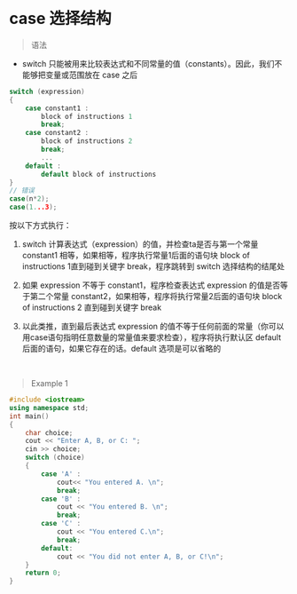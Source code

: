 


&emsp;
# case 选择结构

>语法
- switch 只能被用来比较表达式和不同常量的值（constants）。因此，我们不能够把变量或范围放在 case 之后
```c++
switch (expression)
{
    case constant1 :
        block of instructions 1
        break;
    case constant2 :
        block of instructions 2
        break;
        ...    
    default :
        default block of instructions
}
// 错误
case(n*2);
case(1...3);
```

按以下方式执行：
1. switch 计算表达式（expression）的值，并检查ta是否与第一个常量constant1 相等，如果相等，程序执行常量1后面的语句块 block of instructions 1直到碰到关键字 break，程序跳转到 switch 选择结构的结尾处

2. 如果 expression 不等于 constant1，程序检查表达式 expression 的值是否等于第二个常量 constant2，如果相等，程序将执行常量2后面的语句块 block of instructions 2 直到碰到关键字 break

3. 以此类推，直到最后表达式 expression 的值不等于任何前面的常量（你可以用case语句指明任意数量的常量值来要求检查），程序将执行默认区 default 后面的语句，如果它存在的话。default 选项是可以省略的

&emsp;
>Example 1
```cpp
#include <iostream>
using namespace std;
int main()
{
    char choice;
    cout << "Enter A, B, or C: ";
    cin >> choice;
    switch (choice)
    {
        case 'A' :
            cout<< "You entered A. \n";
            break;
        case 'B' :
            cout << "You entered B. \n";
            break;
        case 'C' :
            cout << "You entered C.\n";
            break;
        default:
            cout << "You did not enter A, B, or C!\n";
    }
    return 0;
}
```

